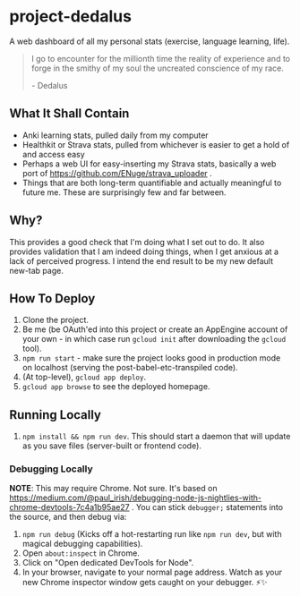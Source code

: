 # project-dedalus

A web dashboard of all my personal stats (exercise, language learning, life).

> I go to encounter for the millionth time the reality of experience and to forge in the smithy of my soul the uncreated conscience of my race.
>
> \- Dedalus

## What It Shall Contain

- Anki learning stats, pulled daily from my computer
- Healthkit or Strava stats, pulled from whichever is easier to get a hold of and access easy
- Perhaps a web UI for easy-inserting my Strava stats, basically a web port of https://github.com/ENuge/strava_uploader .
- Things that are both long-term quantifiable and actually meaningful to future me. These are surprisingly few and far between.

## Why?

This provides a good check that I'm doing what I set out to do. It also provides validation that I am indeed doing things, when I get anxious at a lack of perceived progress. I intend the end result to be my new default new-tab page.

## How To Deploy

1. Clone the project.
2. Be me (be OAuth'ed into this project or create an AppEngine account of your own - in which case run `gcloud init` after downloading the `gcloud` tool).
3. `npm run start` - make sure the project looks good in production mode on localhost (serving the post-babel-etc-transpiled code).
4. (At top-level), `gcloud app deploy`.
5. `gcloud app browse` to see the deployed homepage.

## Running Locally

1. `npm install && npm run dev`. This should start a daemon that will update as you save files (server-built or frontend code).

### Debugging Locally

**NOTE**: This may require Chrome. Not sure. It's based on https://medium.com/@paul_irish/debugging-node-js-nightlies-with-chrome-devtools-7c4a1b95ae27 .
You can stick `debugger;` statements into the source, and then debug via:

1. `npm run debug` (Kicks off a hot-restarting run like `npm run dev`, but with magical debugging capabilities).
2. Open `about:inspect` in Chrome.
3. Click on "Open dedicated DevTools for Node".
4. In your browser, navigate to your normal page address. Watch as your new Chrome inspector window gets caught on your debugger. ⚡✨
